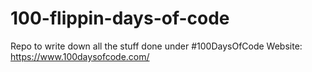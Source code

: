 # 100-flippin-days-of-code
Repo to write down all the stuff done under #100DaysOfCode
Website: https://www.100daysofcode.com/
